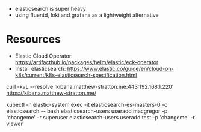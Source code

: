 
* elasticsearch is super heavy
* using fluentd, loki and grafana as a lightweight alternative


# Resources
* Elastic Cloud Operator: https://artifacthub.io/packages/helm/elastic/eck-operator
* Install elasticsearch: https://www.elastic.co/guide/en/cloud-on-k8s/current/k8s-elasticsearch-specification.html


curl -kvL --resolve 'kibana.matthew-stratton.me:443:192.168.1.220' https://kibana.matthew-stratton.me/

kubectl -n elastic-system exec -it elasticsearch-es-masters-0 -c elasticsearch -- bash
elasticsearch-users useradd macgregor -p 'changeme' -r superuser
elasticsearch-users useradd test -p 'changeme' -r viewer
